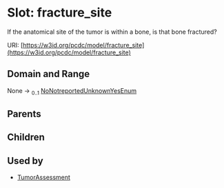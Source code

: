 
# Slot: fracture_site


If the anatomical site of the tumor is within a bone, is that bone fractured?

URI: [https://w3id.org/pcdc/model/fracture_site](https://w3id.org/pcdc/model/fracture_site)


## Domain and Range

None &#8594;  <sub>0..1</sub> [NoNotreportedUnknownYesEnum](NoNotreportedUnknownYesEnum.md)

## Parents


## Children


## Used by

 * [TumorAssessment](TumorAssessment.md)
